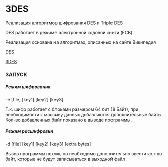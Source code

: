 # 3DES

Реализация алгоритмов шифрования DES и Triple DES

DES работает в режиме электронной кодовой книги (ECB)

Реализация основана на алгоритмах, описанных на сайте Википедия

[DES](https://ru.wikipedia.org/wiki/DES)

[3DES](https://ru.wikipedia.org/wiki/Triple_DES)

### ЗАПУСК

##### Режим шифрования

-e [file] [key1] [key2] [key3]


Т.к. шифр работает с блоками размером 64 бит (8 Байт), при необходимости к массиву данных добавляются дополнительные байты.
Кол-во добавленных байт показано в выводе программы.

##### Режим расшифровки

-d [file] [key1] [key2] [key3] [extra bytes]

Вызов программы похож, но необходимо дополнительно ввести кол-во байт, которые не будут записываться в выходной файл
